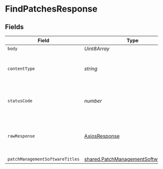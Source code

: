 # FindPatchesResponse


## Fields

| Field                                                                                          | Type                                                                                           | Required                                                                                       | Description                                                                                    |
| ---------------------------------------------------------------------------------------------- | ---------------------------------------------------------------------------------------------- | ---------------------------------------------------------------------------------------------- | ---------------------------------------------------------------------------------------------- |
| `body`                                                                                         | *Uint8Array*                                                                                   | :heavy_minus_sign:                                                                             | N/A                                                                                            |
| `contentType`                                                                                  | *string*                                                                                       | :heavy_check_mark:                                                                             | HTTP response content type for this operation                                                  |
| `statusCode`                                                                                   | *number*                                                                                       | :heavy_check_mark:                                                                             | HTTP response status code for this operation                                                   |
| `rawResponse`                                                                                  | [AxiosResponse](https://axios-http.com/docs/res_schema)                                        | :heavy_minus_sign:                                                                             | Raw HTTP response; suitable for custom response parsing                                        |
| `patchManagementSoftwareTitles`                                                                | [shared.PatchManagementSoftwareTitles](../../models/shared/patchmanagementsoftwaretitles.md)[] | :heavy_minus_sign:                                                                             | OK                                                                                             |